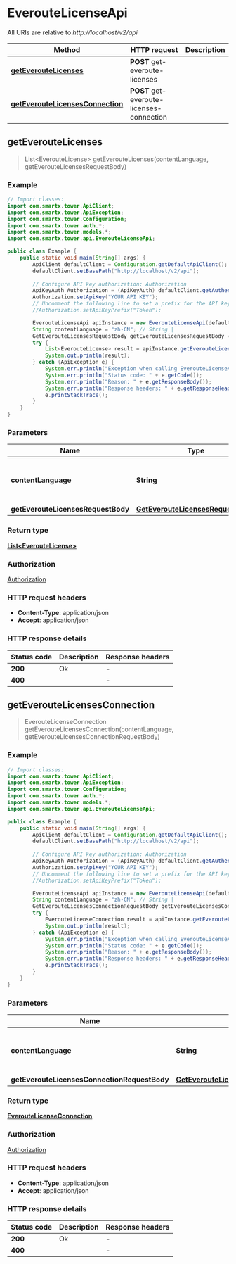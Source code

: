 # EverouteLicenseApi

All URIs are relative to *http://localhost/v2/api*

Method | HTTP request | Description
------------- | ------------- | -------------
[**getEverouteLicenses**](EverouteLicenseApi.md#getEverouteLicenses) | **POST** get-everoute-licenses | 
[**getEverouteLicensesConnection**](EverouteLicenseApi.md#getEverouteLicensesConnection) | **POST** get-everoute-licenses-connection | 



## getEverouteLicenses

> List&lt;EverouteLicense&gt; getEverouteLicenses(contentLanguage, getEverouteLicensesRequestBody)



### Example

```java
// Import classes:
import com.smartx.tower.ApiClient;
import com.smartx.tower.ApiException;
import com.smartx.tower.Configuration;
import com.smartx.tower.auth.*;
import com.smartx.tower.models.*;
import com.smartx.tower.api.EverouteLicenseApi;

public class Example {
    public static void main(String[] args) {
        ApiClient defaultClient = Configuration.getDefaultApiClient();
        defaultClient.setBasePath("http://localhost/v2/api");
        
        // Configure API key authorization: Authorization
        ApiKeyAuth Authorization = (ApiKeyAuth) defaultClient.getAuthentication("Authorization");
        Authorization.setApiKey("YOUR API KEY");
        // Uncomment the following line to set a prefix for the API key, e.g. "Token" (defaults to null)
        //Authorization.setApiKeyPrefix("Token");

        EverouteLicenseApi apiInstance = new EverouteLicenseApi(defaultClient);
        String contentLanguage = "zh-CN"; // String | 
        GetEverouteLicensesRequestBody getEverouteLicensesRequestBody = new GetEverouteLicensesRequestBody(); // GetEverouteLicensesRequestBody | 
        try {
            List<EverouteLicense> result = apiInstance.getEverouteLicenses(contentLanguage, getEverouteLicensesRequestBody);
            System.out.println(result);
        } catch (ApiException e) {
            System.err.println("Exception when calling EverouteLicenseApi#getEverouteLicenses");
            System.err.println("Status code: " + e.getCode());
            System.err.println("Reason: " + e.getResponseBody());
            System.err.println("Response headers: " + e.getResponseHeaders());
            e.printStackTrace();
        }
    }
}
```

### Parameters


Name | Type | Description  | Notes
------------- | ------------- | ------------- | -------------
 **contentLanguage** | **String**|  | [enum: zh-CN, en-US]
 **getEverouteLicensesRequestBody** | [**GetEverouteLicensesRequestBody**](GetEverouteLicensesRequestBody.md)|  |

### Return type

[**List&lt;EverouteLicense&gt;**](EverouteLicense.md)

### Authorization

[Authorization](../README.md#Authorization)

### HTTP request headers

- **Content-Type**: application/json
- **Accept**: application/json


### HTTP response details
| Status code | Description | Response headers |
|-------------|-------------|------------------|
| **200** | Ok |  -  |
| **400** |  |  -  |


## getEverouteLicensesConnection

> EverouteLicenseConnection getEverouteLicensesConnection(contentLanguage, getEverouteLicensesConnectionRequestBody)



### Example

```java
// Import classes:
import com.smartx.tower.ApiClient;
import com.smartx.tower.ApiException;
import com.smartx.tower.Configuration;
import com.smartx.tower.auth.*;
import com.smartx.tower.models.*;
import com.smartx.tower.api.EverouteLicenseApi;

public class Example {
    public static void main(String[] args) {
        ApiClient defaultClient = Configuration.getDefaultApiClient();
        defaultClient.setBasePath("http://localhost/v2/api");
        
        // Configure API key authorization: Authorization
        ApiKeyAuth Authorization = (ApiKeyAuth) defaultClient.getAuthentication("Authorization");
        Authorization.setApiKey("YOUR API KEY");
        // Uncomment the following line to set a prefix for the API key, e.g. "Token" (defaults to null)
        //Authorization.setApiKeyPrefix("Token");

        EverouteLicenseApi apiInstance = new EverouteLicenseApi(defaultClient);
        String contentLanguage = "zh-CN"; // String | 
        GetEverouteLicensesConnectionRequestBody getEverouteLicensesConnectionRequestBody = new GetEverouteLicensesConnectionRequestBody(); // GetEverouteLicensesConnectionRequestBody | 
        try {
            EverouteLicenseConnection result = apiInstance.getEverouteLicensesConnection(contentLanguage, getEverouteLicensesConnectionRequestBody);
            System.out.println(result);
        } catch (ApiException e) {
            System.err.println("Exception when calling EverouteLicenseApi#getEverouteLicensesConnection");
            System.err.println("Status code: " + e.getCode());
            System.err.println("Reason: " + e.getResponseBody());
            System.err.println("Response headers: " + e.getResponseHeaders());
            e.printStackTrace();
        }
    }
}
```

### Parameters


Name | Type | Description  | Notes
------------- | ------------- | ------------- | -------------
 **contentLanguage** | **String**|  | [enum: zh-CN, en-US]
 **getEverouteLicensesConnectionRequestBody** | [**GetEverouteLicensesConnectionRequestBody**](GetEverouteLicensesConnectionRequestBody.md)|  |

### Return type

[**EverouteLicenseConnection**](EverouteLicenseConnection.md)

### Authorization

[Authorization](../README.md#Authorization)

### HTTP request headers

- **Content-Type**: application/json
- **Accept**: application/json


### HTTP response details
| Status code | Description | Response headers |
|-------------|-------------|------------------|
| **200** | Ok |  -  |
| **400** |  |  -  |

